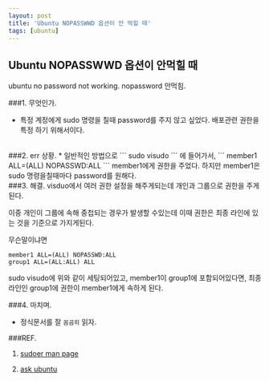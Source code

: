 ```yaml
---
layout: post
title: 'Ubuntu NOPASSWWD 옵션이 안 먹힐 때'
tags: [ubuntu]
---
```


## Ubuntu NOPASSWWD 옵션이 안먹힐 때

ubuntu no password not working. nopassword 안먹힘.

###1. 무엇인가.
* 특정 계정에게 sudo 명령을 칠때 password를 주지 않고 싶었다. 배포관련 권한을 특정 하기 위해서이다.


<br>
###2. err 상황.
*  일반적인 방법으로 
```
sudo visudo
```
에 들어가서,
```
member1 ALL=(ALL) NOPASSWD:ALL
```
member1에게 권한을 주었다.
하지만 member1은 sudo 명령을칠때마다 password를 원해다.


<br>
###3. 해결.
visduo에서 여러 권한 설정을 해주게되는데 개인과 그룹으로 권한을 주게된다. 

이중 개인이 그룹에 속해 중첩되는 경우가 발생할 수있는데 이때 권한은 최종 라인에 있는 것을 기준으로 가지게된다.

무슨말이냐면

```
member1 ALL=(ALL) NOPASSWD:ALL
group1 ALL=(ALL:ALL) ALL
```

sudo visudo에 위와 같이 세팅되어있고, member1이 group1에 포함되어있다면, 
최종 라인인 group1에 권한이 member1에게 속하게 된다. 


###4. 마치며.
* 정식문서를 잘 `꼼곰히` 읽자. 

###REF.
1. [sudoer man page](https://www.sudo.ws/man/1.8.15/sudoers.man.html)

2. [ask ubuntu](https://askubuntu.com/questions/100051/why-is-sudoers-nopasswd-option-not-working)

